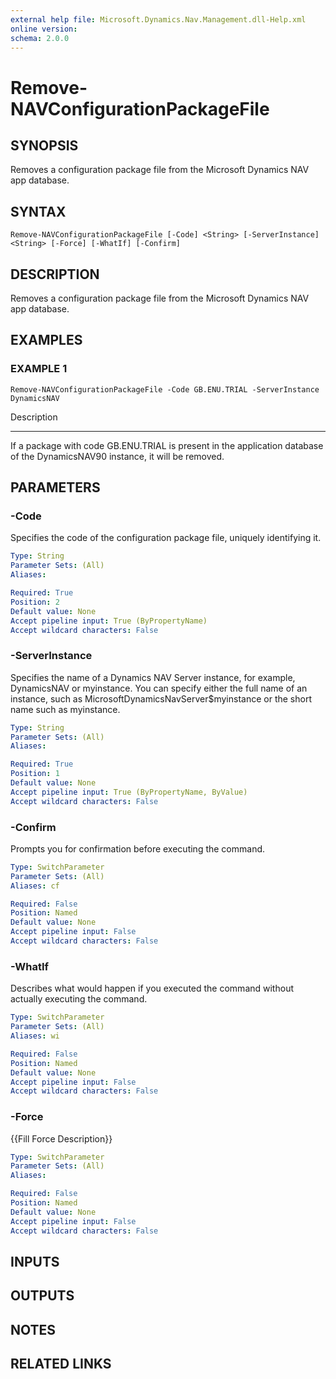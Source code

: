 ```yaml
---
external help file: Microsoft.Dynamics.Nav.Management.dll-Help.xml
online version: 
schema: 2.0.0
---
```


# Remove-NAVConfigurationPackageFile

## SYNOPSIS
Removes a configuration package file from the Microsoft Dynamics NAV app database.

## SYNTAX

```
Remove-NAVConfigurationPackageFile [-Code] <String> [-ServerInstance] <String> [-Force] [-WhatIf] [-Confirm]
```

## DESCRIPTION
Removes a configuration package file from the Microsoft Dynamics NAV app database.

## EXAMPLES

### EXAMPLE 1
```
Remove-NAVConfigurationPackageFile -Code GB.ENU.TRIAL -ServerInstance DynamicsNAV
```

Description

-----------

If a package with code GB.ENU.TRIAL is present in the application database of the DynamicsNAV90 instance, it will be removed.

## PARAMETERS

### -Code
Specifies the code of the configuration package file, uniquely identifying it.

```yaml
Type: String
Parameter Sets: (All)
Aliases: 

Required: True
Position: 2
Default value: None
Accept pipeline input: True (ByPropertyName)
Accept wildcard characters: False
```

### -ServerInstance
Specifies the name of a Dynamics NAV Server instance, for example, DynamicsNAV or myinstance.
You can specify either the full name of an instance, such as MicrosoftDynamicsNavServer$myinstance or the short name such as myinstance.

```yaml
Type: String
Parameter Sets: (All)
Aliases: 

Required: True
Position: 1
Default value: None
Accept pipeline input: True (ByPropertyName, ByValue)
Accept wildcard characters: False
```

### -Confirm
Prompts you for confirmation before executing the command.

```yaml
Type: SwitchParameter
Parameter Sets: (All)
Aliases: cf

Required: False
Position: Named
Default value: None
Accept pipeline input: False
Accept wildcard characters: False
```

### -WhatIf
Describes what would happen if you executed the command without actually executing the command.

```yaml
Type: SwitchParameter
Parameter Sets: (All)
Aliases: wi

Required: False
Position: Named
Default value: None
Accept pipeline input: False
Accept wildcard characters: False
```

### -Force
{{Fill Force Description}}

```yaml
Type: SwitchParameter
Parameter Sets: (All)
Aliases: 

Required: False
Position: Named
Default value: None
Accept pipeline input: False
Accept wildcard characters: False
```

## INPUTS

## OUTPUTS

## NOTES
## RELATED LINKS

